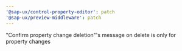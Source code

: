 ```yaml
---
'@sap-ux/control-property-editor': patch
'@sap-ux/preview-middleware': patch
---
```


"Confirm property change deletion"'s message on delete is only for property changes
